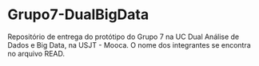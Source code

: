 # Grupo7-DualBigData
Repositório de entrega do protótipo do Grupo 7 na UC Dual Análise de Dados e Big Data, na USJT - Mooca. O nome dos integrantes se encontra no arquivo READ.

